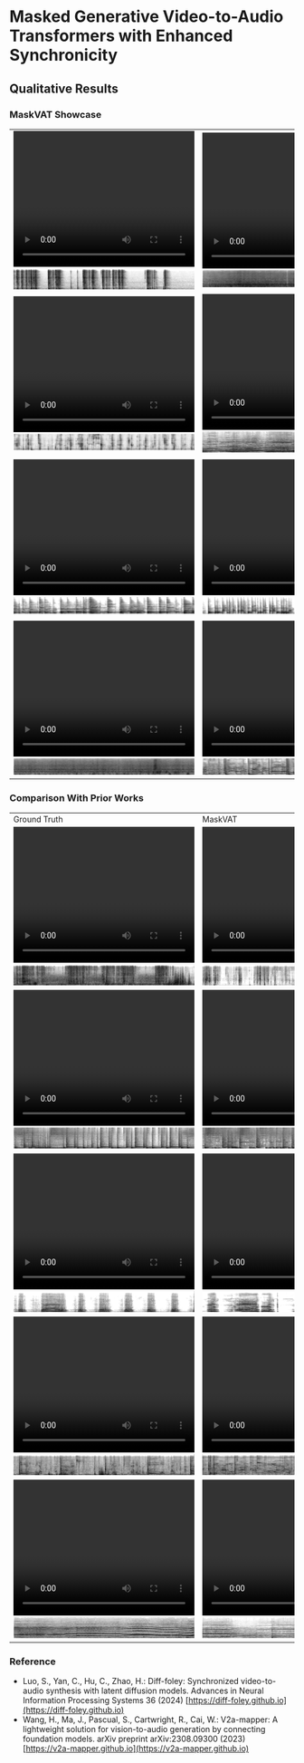 # Masked Generative Video-to-Audio Transformers with Enhanced Synchronicity

## Qualitative Results

### MaskVAT Showcase

<html>
<table>
  <tr> 
    <td>
        <video width="320" height="240" controls>
        <source src="videos/typewriter.mp4">
        </video>
        <img src="videos/spec/typewriter.png">
    </td>
    <td>
        <video width="320" height="240" controls>
        <source src="videos/seashore.mp4">
        </video>
        <img src="videos/spec/seashore.png">
    </td>
    <td>
        <video width="320" height="240" controls>
        <source src="videos/train.mp4">
        </video>
        <img src="videos/spec/train.png">
    </td>
  </tr>

  <tr> 
    <td>
        <video width="320" height="240" controls>
        <source src="videos/chew.mp4">
        </video>
        <img src="videos/spec/chew.png">
    </td>
    <td>
        <video width="320" height="240" controls>
        <source src="videos/cello.mp4">
        </video>
        <img src="videos/spec/cello.png">
    </td>
    <td>
        <video width="320" height="240" controls>
        <source src="videos/pipa.mp4">
        </video>
        <img src="videos/spec/pipa.png">
    </td>
  </tr>

  <tr> 
    <td>
        <video width="320" height="240" controls>
        <source src="videos/guitar.mp4">
        </video>
        <img src="videos/spec/guitar.png">
    </td>
    <td>
        <video width="320" height="240" controls>
        <source src="videos/conga.mp4">
        </video>
        <img src="videos/spec/conga.png">
    </td>
    <td>
        <video width="320" height="240" controls>
        <source src="videos/xylo.mp4">
        </video>
        <img src="videos/spec/xylo.png">
    </td>
  </tr>

  <tr>
    <td>
        <video width="320" height="240" controls>
        <source src="videos/sora_shipscoffee.mp4">
        </video>
        <img src="videos/spec/sora_shipscoffee.png">
    </td>
    <td>
        <video width="320" height="240" controls>
        <source src="videos/sora_kangaroo.mp4">
        </video>
        <img src="videos/spec/sora_kangaroo.png">
    </td>
    <td>
        <video width="320" height="240" controls>
        <source src="videos/sora_suv.mp4">
        </video>
        <img src="videos/spec/sora_suv.png">
    </td>
  </tr>

</table>
</html>

### Comparison With Prior Works

<html>
<table>
  <tr>
    <td>
      Ground Truth
    </td>
    <td>
      MaskVAT
    </td>
    <td>
      Diff-Foley
    </td>
    <td>
      V2A-Mapper
    </td>
  </tr>
  <tr>
    <td>
        <video width="320" height="240" controls>
        <source src="videos/ice_gt.mp4">
        </video>
        <img src="videos/spec/ice_gt.png">
    </td>
    <td>
        <video width="320" height="240" controls>
        <source src="videos/ice_maskvat.mp4">
        </video>
        <img src="videos/spec/ice_maskvat.png">
    </td>
    <td>
        <video width="320" height="240" controls>
        <source src="videos/ice_dfoley.mp4">
        </video>
        <img src="videos/spec/ice_dfoley.png">
    </td>
    <td>
        <video width="320" height="240" controls>
        <source src="videos/ice_v2a.mp4">
        </video>
        <img src="videos/spec/ice_v2a.png">
    </td>
  </tr>
  <tr>
    <td>
        <video width="320" height="240" controls>
        <source src="videos/drums_gt.mp4">
        </video>
        <img src="videos/spec/drums_gt.png">
    </td>
    <td>
        <video width="320" height="240" controls>
        <source src="videos/drums_maskvat.mp4">
        </video>
        <img src="videos/spec/drums_maskvat.png">
    </td>
    <td>
        <video width="320" height="240" controls>
        <source src="videos/drums_dfoley.mp4">
        </video>
        <img src="videos/spec/drums_dfoley.png">      
    </td>
    <td>
        <video width="320" height="240" controls>
        <source src="videos/drums_v2a.mp4">
        </video>
        <img src="videos/spec/drums_v2a.png">      
    </td>
  </tr>
  <tr>
    <td>
        <video width="320" height="240" controls>
        <source src="videos/lion_gt.mp4">
        </video>
        <img src="videos/spec/lion_gt.png">
    </td>
    <td>
        <video width="320" height="240" controls>
        <source src="videos/lion_maskvat.mp4">
        </video>
        <img src="videos/spec/lion_maskvat.png">
    </td>
    <td>
        <video width="320" height="240" controls>
        <source src="videos/lion_dfoley.mp4">
        </video>
        <img src="videos/spec/lion_dfoley.png">
    </td>
    <td>
        <video width="320" height="240" controls>
        <source src="videos/lion_v2a.mp4">
        </video>
        <img src="videos/spec/lion_v2a.png">
    </td>
  </tr>
  <tr>
    <td>
        <video width="320" height="240" controls>
        <source src="videos/tennis_gt.mp4">
        </video>
        <img src="videos/spec/tennis_gt.png">
    </td>
    <td>
        <video width="320" height="240" controls>
        <source src="videos/tennis_maskvat.mp4">
        </video>
        <img src="videos/spec/tennis_maskvat.png">
    </td>
    <td>
        <video width="320" height="240" controls>
        <source src="videos/tennis_dfoley.mp4">
        </video>
        <img src="videos/spec/tennis_dfoley.png">
    </td>
    <td>
        <video width="320" height="240" controls>
        <source src="videos/tennis_v2a.mp4">
        </video>
        <img src="videos/spec/tennis_v2a.png">
    </td>
  </tr>
  <tr>
    <td>
        <video width="320" height="240" controls>
        <source src="videos/erhu_gt.mp4">
        </video>
        <img src="videos/spec/erhu_gt.png">
    </td>
    <td>
        <video width="320" height="240" controls>
        <source src="videos/erhu_maskvat.mp4">
        </video>
        <img src="videos/spec/erhu_maskvat.png">      
    </td>
    <td>
        <video width="320" height="240" controls>
        <source src="videos/erhu_dfoley.mp4">
        </video>
        <img src="videos/spec/erhu_dfoley.png">
    </td>
    <td>
        <video width="320" height="240" controls>
        <source src="videos/erhu_v2a.mp4">
        </video>
        <img src="videos/spec/erhu_v2a.png">
    </td>
  </tr>
</table>
</html>

### Reference

- Luo, S., Yan, C., Hu, C., Zhao, H.: Diff-foley: Synchronized video-to-audio synthesis with latent diffusion models. Advances in Neural Information Processing Systems 36 (2024) [https://diff-foley.github.io](https://diff-foley.github.io)
- Wang, H., Ma, J., Pascual, S., Cartwright, R., Cai, W.: V2a-mapper: A lightweight solution for vision-to-audio generation by connecting foundation models. arXiv preprint arXiv:2308.09300 (2023) [https://v2a-mapper.github.io](https://v2a-mapper.github.io)


